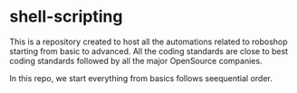 # shell-scripting

This is a repository created to host all the automations related to roboshop starting from basic to advanced.
All the coding standards are close to best coding standards followed by all the major OpenSource companies.

In this repo, we start everything from basics follows seequential order.
